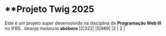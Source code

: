# **Projeto Twig 2025
Este é um projeto super desenvolvido na disciplina de **Programação Web III** no IFRS  .
*laranja*
*melancia*
**abóbora**
|2|322|
|5|989|
|2  | 2 |
